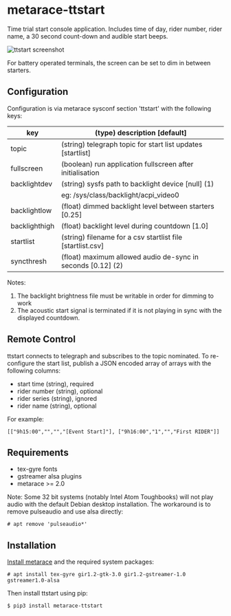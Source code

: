 # metarace-ttstart

Time trial start console application. Includes time of day,
rider number, rider name, a 30 second count-down and audible
start beeps.

![ttstart screenshot](screenshot.png "ttstart")

For battery operated terminals, the screen can be set to dim
in between starters.

## Configuration

Configuration is via metarace sysconf section 'ttstart' with the
following keys:

key           | (type) description [default]
---           | ---
topic         | (string) telegraph topic for start list updates [startlist]
fullscreen    | (boolean) run application fullscreen after initialisation
backlightdev  | (string) sysfs path to backlight device [null] (1)
              |          eg: /sys/class/backlight/acpi_video0
backlightlow  | (float) dimmed backlight level between starters [0.25]
backlighthigh | (float) backlight level during countdown [1.0]
startlist     | (string) filename for a csv startlist file [startlist.csv]
syncthresh    | (float) maximum allowed audio de-sync in seconds [0.12] (2)

Notes:

   1.  The backlight brightness file must be writable in order
       for dimming to work
   2.  The acoustic start signal is terminated if it is not playing
       in sync with the displayed countdown.

## Remote Control

ttstart connects to telegraph and subscribes to the topic nominated.
To re-configure the start list, publish a JSON encoded array of arrays
with the following columns:

   - start time (string), required
   - rider number (string), optional
   - rider series (string), ignored
   - rider name (string), optional

For example:

	[["9h15:00","","","[Event Start]"], ["9h16:00","1","","First RIDER"]]


## Requirements

   - tex-gyre fonts
   - gstreamer alsa plugins
   - metarace >= 2.0

Note: Some 32 bit systems (notably Intel Atom Toughbooks) will not
play audio with the default Debian desktop installation.
The workaround is to remove pulseaudio and use alsa directly:

	# apt remove 'pulseaudio*'

## Installation

[Install metarace](https://github.com/ndf-zz/metarace#installation)
and the required system packages:

	# apt install tex-gyre gir1.2-gtk-3.0 gir1.2-gstreamer-1.0 gstreamer1.0-alsa

Then install ttstart using pip:

	$ pip3 install metarace-ttstart

